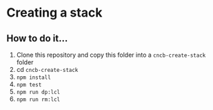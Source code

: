 # Creating a stack

## How to do it...
1. Clone this repository and copy this folder into a `cncb-create-stack` folder
2. cd `cncb-create-stack`
3. `npm install`
4. `npm test`
6. `npm run dp:lcl`
7. `npm run rm:lcl`